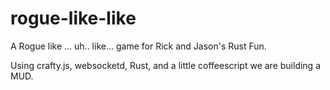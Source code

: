 rogue-like-like
===============
A Rogue like ... uh.. like... game for Rick and Jason's Rust Fun.


Using crafty.js, websocketd, Rust, and a little coffeescript we are building a MUD.
